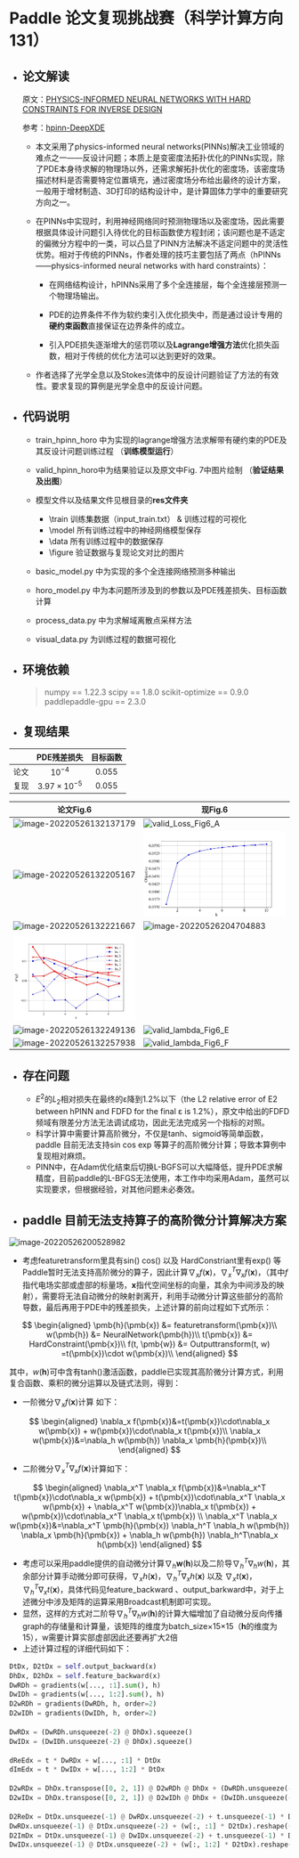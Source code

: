 # Paddle 论文复现挑战赛（科学计算方向131）
### 
- ## **论文解读**

  原文：[PHYSICS-INFORMED NEURAL NETWORKS WITH HARD CONSTRAINTS FOR INVERSE DESIGN](https://arxiv.org/pdf/2102.04626.pdf)

  参考：[hpinn-DeepXDE](https://github.com/lululxvi/hpinn)

  - 本文采用了physics-informed neural networks(PINNs)解决工业领域的难点之一——反设计问题；本质上是变密度法拓扑优化的PINNs实现，除了PDE本身待求解的物理场以外，还需求解拓扑优化的密度场，该密度场描述材料是否需要特定位置填充，通过密度场分布给出最终的设计方案，一般用于增材制造、3D打印的结构设计中，是计算固体力学中的重要研究方向之一。

  - 在PINNs中实现时，利用神经网络同时预测物理场以及密度场，因此需要根据具体设计问题引入待优化的目标函数使方程封闭；该问题也是不适定的偏微分方程中的一类，可以凸显了PINN方法解决不适定问题中的灵活性优势。相对于传统的PINNs，作者处理的技巧主要包括了两点（hPINNs——physics-informed neural networks with hard constraints）：

    - 在网络结构设计，hPINNs采用了多个全连接层，每个全连接层预测一个物理场输出。
    - PDE的边界条件不作为软约束引入优化损失中，而是通过设计专用的**硬约束函数**直接保证在边界条件的成立。

    - 引入PDE损失逐渐增大的惩罚项以及**Lagrange增强方法**优化损失函数，相对于传统的优化方法可以达到更好的效果。

  - 作者选择了光学全息以及Stokes流体中的反设计问题验证了方法的有效性。要求复现的算例是光学全息中的反设计问题。

- ## 代码说明

  - train_hpinn_horo 中为实现的lagrange增强方法求解带有硬约束的PDE及其反设计问题训练过程 （**训练模型运行**）
  - valid_hpinn_horo中为结果验证以及原文中Fig. 7中图片绘制 （**验证结果及出图**）
  - 模型文件以及结果文件见根目录的**res文件夹**
    - \train  训练集数据（input_train.txt） & 训练过程的可视化
    - \model 所有训练过程中的神经网络模型保存
    - \data 所有训练过程中的数据保存
    - \figure 验证数据与复现论文对比的图片
  - basic_model.py 中为实现的多个全连接网络预测多种输出

  - horo_model.py 中为本问题所涉及到的参数以及PDE残差损失、目标函数计算

  - process_data.py 中为求解域离散点采样方法

  - visual_data.py 为训练过程的数据可视化

- ## 环境依赖

  > numpy == 1.22.3
  > scipy == 1.8.0
  > scikit-optimize == 0.9.0
  > paddlepaddle-gpu == 2.3.0

- ## 复现结果

|      |  PDE残差损失   | 目标函数 |
| :--: | :------------: | :------: |
| 论文 |   $10^{-4}$    | $0.055$  |
| 复现 | $3.97×10^{-5}$ | $0.055$  |

| 论文Fig.6                                                    | 现Fig.6                                                      |
| ------------------------------------------------------------ | ------------------------------------------------------------ |
| ![image-20220526132137179](C:\Users\liyunzhu\AppData\Roaming\Typora\typora-user-images\image-20220526132137179.png) | ![valid_Loss_Fig6_A](D:\Code\hPINN_paddle\res\hpinn_horo_mu_2_lag\figure\valid_Loss_Fig6_A.jpg) |
| ![image-20220526132205167](C:\Users\liyunzhu\AppData\Roaming\Typora\typora-user-images\image-20220526132205167.png) | ![valid_Objetive_Fig6_B](res\hpinn_horo_mu_2_lag\figure\valid_Objetive_Fig6_B.jpg) |
| ![image-20220526132221667](C:\Users\liyunzhu\AppData\Roaming\Typora\typora-user-images\image-20220526132221667.png) | ![image-20220526204704883](C:\Users\liyunzhu\AppData\Roaming\Typora\typora-user-images\image-20220526204704883.png) |
| ![image-20220526132236712](/res/hpinn_horo_mu_2_lag/figure/valid_lambda_Fig6_D.jpg) |
| ![image-20220526132249136](C:\Users\liyunzhu\AppData\Roaming\Typora\typora-user-images\image-20220526132249136.png) | ![valid_lambda_Fig6_E](D:\Code\hPINN_paddle\res\hpinn_horo_mu_2_lag\figure\valid_lambda_Fig6_E.jpg) |
| ![image-20220526132257938](C:\Users\liyunzhu\AppData\Roaming\Typora\typora-user-images\image-20220526132257938.png) | ![valid_lambda_Fig6_F](D:\Code\hPINN_paddle\res\hpinn_horo_mu_2_lag\figure\valid_lambda_Fig6_F.jpg) |



- ## 存在问题
  - $E^2$的$L_2$相对损失在最终的ε降到1.2%以下（the L2 relative error of E2 between hPINN and FDFD for the final ε is 1.2%），原文中给出的FDFD 频域有限差分方法无法调试成功，因此无法完成另一个指标的对照。
  - 科学计算中需要计算高阶微分，不仅是tanh、sigmoid等简单函数，paddle 目前无法支持sin cos exp 等算子的高阶微分计算；导致本算例中复现相对麻烦。
  - PINN中，在Adam优化结束后切换L-BGFS可以大幅降低，提升PDE求解精度，目前paddle的L-BFGS无法使用，本工作中均采用Adam，虽然可以实现要求，但根据经验，对其他问题未必奏效。

- ## paddle 目前无法支持算子的高阶微分计算解决方案 

![image-20220526200528982](C:\Users\liyunzhu\AppData\Roaming\Typora\typora-user-images\image-20220526200528982.png)

- 考虑featuretransform里具有sin() cos() 以及 HardConstriant里有exp() 等Paddle暂时无法支持高阶微分的算子，因此计算$\nabla_x f(\pmb{x})$，$\nabla_x^T \nabla_x f(\pmb{x})$，（其中$f$指代电场实部或虚部的标量场，$\pmb{x}$指代空间坐标的向量，其余为中间涉及的映射），需要将无法自动微分的映射剥离开，利用手动微分计算这些部分的高阶导数，最后再用于PDE中的残差损失，上述计算的前向过程如下式所示：

$$
\begin{aligned}
\pmb{h}(\pmb{x}) &= featuretransform(\pmb{x})\\
w(\pmb{h}) &= NeuralNetwork(\pmb{h})\\
t(\pmb{x}) &= HardConstraint(\pmb{x})\\
f(t, \pmb{w}) &= Outputtransform(t, w) =t(\pmb{x})\cdot w(\pmb{x})\\
\end{aligned}
$$

   其中，$w(\pmb{h})$可中含有tanh()激活函数，paddle已实现其高阶微分计算方式，利用复合函数、乘积的微分运算以及链式法则，得到：

- 一阶微分$\nabla_x f(\pmb{x})$计算		如下：

$$
\begin{aligned}
\nabla_x f(\pmb{x})&=t(\pmb{x})\cdot\nabla_x w(\pmb{x}) + w(\pmb{x})\cdot\nabla_x t(\pmb{x})\\
\nabla_x w(\pmb{x})&=\nabla_h w(\pmb{h}) \nabla_x \pmb{h}(\pmb{x})\\
\end{aligned}
$$
- 二阶微分$\nabla_x^T \nabla_x f(\pmb{x})$计算如下：

$$
\begin{aligned}
\nabla_x^T \nabla_x f(\pmb{x})&=\nabla_x^T t(\pmb{x})\cdot\nabla_x w(\pmb{x}) + t(\pmb{x})\cdot\nabla_x^T \nabla_x w(\pmb{x}) +  \nabla_x^T w(\pmb{x})\nabla_x t(\pmb{x}) + w(\pmb{x})\cdot\nabla_x^T \nabla_x t(\pmb{x}) \\
\nabla_x^T \nabla_x w(\pmb{x})&=\nabla_x^T \pmb{h}(\pmb{x}) \nabla_h^T \nabla_h w(\pmb{h}) \nabla_x \pmb{h}(\pmb{x}) + \nabla_h w(\pmb{h}) \nabla_h^T\nabla_x h(\pmb{x})
\end{aligned}
$$
- 考虑可以采用paddle提供的自动微分计算$\nabla_h \pmb{w}(\pmb{h})$以及二阶导$\nabla_h^T \nabla_h w(\pmb{h})$，其余部分计算手动微分即可获得，$\nabla_x h(\pmb{x})$，$\nabla_h^T\nabla_x h(\pmb{x})$ 以及 $\nabla_x t(\pmb{x})$，$\nabla_h^T\nabla_x t(\pmb{x})$，具体代码见feature_backward 、output_barkward中，对于上述微分中涉及矩阵的运算采用Broadcast机制即可实现。
- 显然，这样的方式对二阶导$\nabla_h^T \nabla_h w(\pmb{h})$的计算大幅增加了自动微分反向传播graph的存储量和计算量，该矩阵的维度为batch_size×15×15（$\pmb{h}$的维度为15），w需要计算实部虚部因此还要再扩大2倍
- 上述计算过程的详细代码如下：


``` python
DtDx, D2tDx = self.output_backward(x)
DhDx, D2hDx = self.feature_backward(x)
DwRDh = gradients(w[..., :1].sum(), h)
DwIDh = gradients(w[..., 1:2].sum(), h)
D2wRDh = gradients(DwRDh, h, order=2)
D2wIDh = gradients(DwIDh, h, order=2)

DwRDx = (DwRDh.unsqueeze(-2) @ DhDx).squeeze()
DwIDx = (DwIDh.unsqueeze(-2) @ DhDx).squeeze()

dReEdx = t * DwRDx + w[..., :1] * DtDx
dImEdx = t * DwIDx + w[..., 1:2] * DtDx

D2wRDx = DhDx.transpose([0, 2, 1]) @ D2wRDh @ DhDx + (DwRDh.unsqueeze(-2) @ D2hDx).reshape((-1, 2, 2))
D2wIDx = DhDx.transpose([0, 2, 1]) @ D2wIDh @ DhDx + (DwIDh.unsqueeze(-2) @ D2hDx).reshape((-1, 2, 2))

D2ReDx = DtDx.unsqueeze(-1) @ DwRDx.unsqueeze(-2) + t.unsqueeze(-1) * D2wRDx + \
DwRDx.unsqueeze(-1) @ DtDx.unsqueeze(-2) + (w[:, :1] * D2tDx).reshape((-1, 2, 2))
D2ImDx = DtDx.unsqueeze(-1) @ DwIDx.unsqueeze(-2) + t.unsqueeze(-1) * D2wIDx + \
DwIDx.unsqueeze(-1) @ DtDx.unsqueeze(-2) + (w[:, 1:2] * D2tDx).reshape((-1, 2, 2))
```
